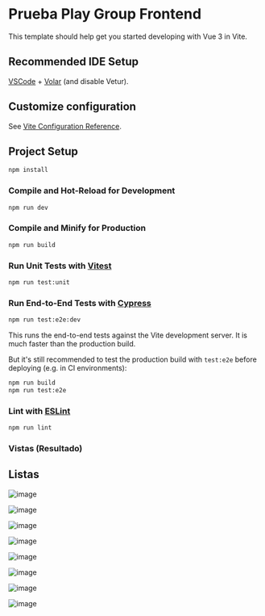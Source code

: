 # Prueba Play Group Frontend


This template should help get you started developing with Vue 3 in Vite.

## Recommended IDE Setup

[VSCode](https://code.visualstudio.com/) + [Volar](https://marketplace.visualstudio.com/items?itemName=Vue.volar) (and disable Vetur).

## Customize configuration

See [Vite Configuration Reference](https://vite.dev/config/).

## Project Setup

```sh
npm install
```

### Compile and Hot-Reload for Development

```sh
npm run dev
```

### Compile and Minify for Production

```sh
npm run build
```

### Run Unit Tests with [Vitest](https://vitest.dev/)

```sh
npm run test:unit
```

### Run End-to-End Tests with [Cypress](https://www.cypress.io/)

```sh
npm run test:e2e:dev
```

This runs the end-to-end tests against the Vite development server.
It is much faster than the production build.

But it's still recommended to test the production build with `test:e2e` before deploying (e.g. in CI environments):

```sh
npm run build
npm run test:e2e
```

### Lint with [ESLint](https://eslint.org/)

```sh
npm run lint
```

### Vistas (Resultado)
## Listas
![image](https://github.com/user-attachments/assets/c11f4372-ba50-477e-a2b3-080367280d50)

![image](https://github.com/user-attachments/assets/be520c1d-d48e-4127-a483-49c6542e51d7)

![image](https://github.com/user-attachments/assets/31beff39-1790-410f-8f37-926d88a1352f)

![image](https://github.com/user-attachments/assets/a135c766-bfbd-47f3-b4c6-baf24d9ce571)

![image](https://github.com/user-attachments/assets/d7f4e5ae-5f9e-4793-8e8b-6d7e0e111888)

![image](https://github.com/user-attachments/assets/b29ad7bc-7314-45d8-9962-2118fa597b8f)

![image](https://github.com/user-attachments/assets/b45046ed-e092-437f-a1cb-42993394146e)

![image](https://github.com/user-attachments/assets/a8997f32-01ef-4539-8bb4-cf5a45d1c094)
